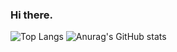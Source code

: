 ### Hi there.

![Top Langs](https://github-readme-stats.vercel.app/api/top-langs/?username=rimao-uni)
![Anurag's GitHub stats](https://github-readme-stats.vercel.app/api?username=rimao-uni&count_private=true)
